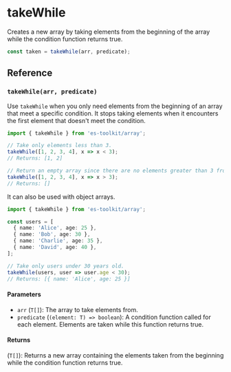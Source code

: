 # takeWhile

Creates a new array by taking elements from the beginning of the array while the condition function returns true.

```typescript
const taken = takeWhile(arr, predicate);
```

## Reference

### `takeWhile(arr, predicate)`

Use `takeWhile` when you only need elements from the beginning of an array that meet a specific condition. It stops taking elements when it encounters the first element that doesn't meet the condition.

```typescript
import { takeWhile } from 'es-toolkit/array';

// Take only elements less than 3.
takeWhile([1, 2, 3, 4], x => x < 3);
// Returns: [1, 2]

// Return an empty array since there are no elements greater than 3 from the beginning.
takeWhile([1, 2, 3, 4], x => x > 3);
// Returns: []
```

It can also be used with object arrays.

```typescript
import { takeWhile } from 'es-toolkit/array';

const users = [
  { name: 'Alice', age: 25 },
  { name: 'Bob', age: 30 },
  { name: 'Charlie', age: 35 },
  { name: 'David', age: 40 },
];

// Take only users under 30 years old.
takeWhile(users, user => user.age < 30);
// Returns: [{ name: 'Alice', age: 25 }]
```

#### Parameters

- `arr` (`T[]`): The array to take elements from.
- `predicate` (`(element: T) => boolean`): A condition function called for each element. Elements are taken while this function returns true.

#### Returns

(`T[]`): Returns a new array containing the elements taken from the beginning while the condition function returns true.

